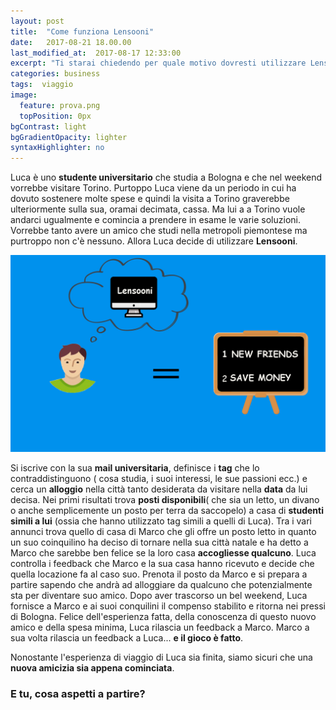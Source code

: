 ```yaml
---
layout: post
title:  "Come funziona Lensooni"
date:   2017-08-21 18.00.00
last_modified_at:  2017-08-17 12:33:00
excerpt: "Ti starai chiedendo per quale motivo dovresti utilizzare Lensooni anziché un altro servizio di alloggio..."
categories: business
tags:  viaggio
image:
  feature: prova.png
  topPosition: 0px
bgContrast: light
bgGradientOpacity: lighter
syntaxHighlighter: no
---
```



Luca è uno **studente universitario** che studia a Bologna e che nel weekend vorrebbe visitare Torino. Purtoppo Luca viene da un periodo in cui ha dovuto sostenere molte spese e quindi la visita a Torino graverebbe ulteriormente sulla sua, oramai decimata, cassa. Ma lui a a Torino vuole andarci ugualmente e comincia a prendere in esame le varie soluzioni. Vorrebbe tanto avere un amico che studi nella metropoli piemontese ma purtroppo non c'è nessuno. Allora Luca decide di utilizzare **Lensooni**.

![](https://github.com/Giachelli/blog/blob/master/assets/images/post1.png)
 
Si iscrive con la sua **mail universitaria**, definisce i **tag** che lo contraddistinguono ( cosa studia, i suoi interessi, le sue passioni ecc.) e cerca un **alloggio** nella città tanto desiderata da visitare nella **data** da lui decisa. Nei primi risultati trova **posti disponibili**( che sia un letto, un divano o anche semplicemente un posto per terra da saccopelo) a casa di **studenti simili a lui** (ossia che hanno utilizzato tag simili a quelli di Luca).
Tra i vari annunci trova quello di casa di Marco che gli offre un posto letto in quanto un suo coinquilino ha deciso di tornare nella sua città natale e ha detto a Marco che sarebbe ben felice se la loro casa **accogliesse qualcuno**. Luca controlla i feedback che Marco e la sua casa hanno ricevuto e decide che quella locazione fa al caso suo. Prenota il posto da Marco e si prepara a partire sapendo che andrà ad alloggiare da qualcuno che potenzialmente sta per diventare suo amico. Dopo aver trascorso un bel weekend, Luca fornisce a Marco e ai suoi conquilini il compenso stabilito e ritorna nei pressi di Bologna. Felice dell'esperienza fatta, della conoscenza di questo nuovo amico e della spesa minima, Luca rilascia un feedback a Marco. Marco a sua volta rilascia un feedback a Luca... **e il gioco è fatto**.


Nonostante l'esperienza di viaggio di Luca sia finita, siamo sicuri che una **nuova amicizia sia appena cominciata**.

### E tu, cosa aspetti a partire?  

